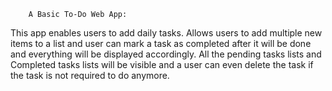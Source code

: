 
        A Basic To-Do Web App:
This app enables users to add daily tasks. Allows users to add multiple new items to a list and user can mark a task as completed after it will be done and everything will be displayed accordingly. All the pending tasks lists and Completed tasks lists will be visible and a user can even delete the task if the task is not required to do anymore.
